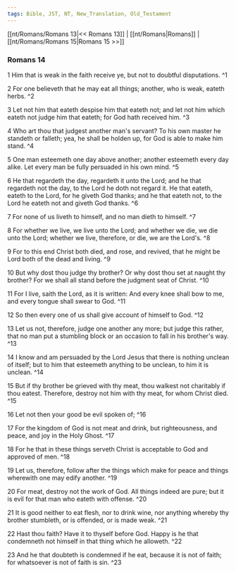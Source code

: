 ```yaml
---
tags: Bible, JST, NT, New_Translation, Old_Testament
---
```


[[nt/Romans/Romans 13|<< Romans 13]] | [[nt/Romans|Romans]] | [[nt/Romans/Romans 15|Romans 15 >>]]

### Romans 14

1 Him that is weak in the faith receive ye, but not to doubtful disputations.  ^1

2 For one believeth that he may eat all things; another, who is weak, eateth herbs.  ^2

3 Let not him that eateth despise him that eateth not; and let not him which eateth not judge him that eateth; for God hath received him.  ^3

4 Who art thou that judgest another man\'s servant? To his own master he standeth or falleth; yea, he shall be holden up, for God is able to make him stand.  ^4

5 One man esteemeth one day above another; another esteemeth every day alike. Let every man be fully persuaded in his own mind.  ^5

6 He that regardeth the day, regardeth it unto the Lord; and he that regardeth not the day, to the Lord he doth not regard it. He that eateth, eateth to the Lord, for he giveth God thanks; and he that eateth not, to the Lord he eateth not and giveth God thanks.  ^6

7 For none of us liveth to himself, and no man dieth to himself.  ^7

8 For whether we live, we live unto the Lord; and whether we die, we die unto the Lord; whether we live, therefore, or die, we are the Lord\'s.  ^8

9 For to this end Christ both died, and rose, and revived, that he might be Lord both of the dead and living.  ^9

10 But why dost thou judge thy brother? Or why dost thou set at naught thy brother? For we shall all stand before the judgment seat of Christ.  ^10

11 For I live, saith the Lord, as it is written: And every knee shall bow to me, and every tongue shall swear to God.  ^11

12 So then every one of us shall give account of himself to God.  ^12

13 Let us not, therefore, judge one another any more; but judge this rather, that no man put a stumbling block or an occasion to fall in his brother\'s way.  ^13

14 I know and am persuaded by the Lord Jesus that there is nothing unclean of itself; but to him that esteemeth anything to be unclean, to him it is unclean.  ^14

15 But if thy brother be grieved with thy meat, thou walkest not charitably if thou eatest. Therefore, destroy not him with thy meat, for whom Christ died.  ^15

16 Let not then your good be evil spoken of;  ^16

17 For the kingdom of God is not meat and drink, but righteousness, and peace, and joy in the Holy Ghost.  ^17

18 For he that in these things serveth Christ is acceptable to God and approved of men.  ^18

19 Let us, therefore, follow after the things which make for peace and things wherewith one may edify another.  ^19

20 For meat, destroy not the work of God. All things indeed are pure; but it is evil for that man who eateth with offense.  ^20

21 It is good neither to eat flesh, nor to drink wine, nor anything whereby thy brother stumbleth, or is offended, or is made weak.  ^21

22 Hast thou faith? Have it to thyself before God. Happy is he that condemneth not himself in that thing which he alloweth.  ^22

23 And he that doubteth is condemned if he eat, because it is not of faith; for whatsoever is not of faith is sin.  ^23

 
